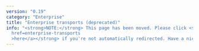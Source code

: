 ```yaml
---
version: "0.19"
category: "Enterprise"
title: "Enterprise transports (deprecated)"
info: "<strong>NOTE:</strong> This page has been moved. Please click <strong><a
  href=enterprise-transports
  >here</a></strong> if you're not automatically redirected. Have a nice day!"
---
```


<meta http-equiv="refresh" content="1;url=enterprise-transports">
